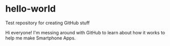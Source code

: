 # hello-world
Test repository for creating GitHub stuff

Hi everyone!
I'm messing around with GitHub to learn about how it works to help me make Smartphone Apps.

